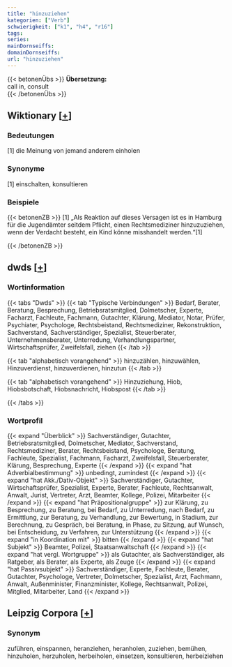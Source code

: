 ```yaml
---
title: "hinzuziehen"
kategorien: ["Verb"]
schwierigkeit: ["k1", "h4", "r16"]
tags:
series:
mainDornseiffs:
domainDornseiffs:
url: "hinzuziehen"
---
```


{{< betonenÜbs >}}
**Übersetzung:**  
call in, consult  
{{< /betonenÜbs >}}

## Wiktionary [[+](https://de.wiktionary.org/wiki/hinzuziehen)]

### Bedeutungen
[1] die Meinung von jemand anderem einholen  

### Synonyme
[1] einschalten, konsultieren  

### Beispiele
{{< betonenZB >}}
[1] „Als Reaktion auf dieses Versagen ist es in Hamburg für die Jugendämter seitdem Pflicht, einen Rechtsmediziner hinzuzuziehen, wenn der Verdacht besteht, ein Kind könne misshandelt werden.“[1]  

{{< /betonenZB >}}


## dwds [[+](https://www.dwds.de/wb/hinzuziehen)]

### Wortinformation
{{< tabs "Dwds" >}}
{{< tab "Typische Verbindungen" >}}
Bedarf, Berater, Beratung, Besprechung, Betriebsratsmitglied, Dolmetscher, Experte, Facharzt, Fachleute, Fachmann, Gutachter, Klärung, Mediator, Notar, Prüfer, Psychiater, Psychologe, Rechtsbeistand, Rechtsmediziner, Rekonstruktion, Sachverstand, Sachverständiger, Spezialist, Steuerberater, Unternehmensberater, Unterredung, Verhandlungspartner, Wirtschaftsprüfer, Zweifelsfall, ziehen
{{< /tab >}}

{{< tab "alphabetisch vorangehend" >}}
hinzuzählen, hinzuwählen, Hinzuverdienst, hinzuverdienen, hinzutun
{{< /tab >}}

{{< tab "alphabetisch vorangehend" >}}
Hinzuziehung, Hiob, Hiobsbotschaft, Hiobsnachricht, Hiobspost
{{< /tab >}}

{{< /tabs >}}

### Wortprofil
{{< expand "Überblick" >}} Sachverständiger, Gutachter, Betriebsratsmitglied, Dolmetscher, Mediator, Sachverstand, Rechtsmediziner, Berater, Rechtsbeistand, Psychologe, Beratung, Fachleute, Spezialist, Fachmann, Facharzt, Zweifelsfall, Steuerberater, Klärung, Besprechung, Experte {{< /expand >}}
{{< expand "hat Adverbialbestimmung" >}} unbedingt, zumindest {{< /expand >}}
{{< expand "hat Akk./Dativ-Objekt" >}} Sachverständiger, Gutachter, Wirtschaftsprüfer, Spezialist, Experte, Berater, Fachleute, Rechtsanwalt, Anwalt, Jurist, Vertreter, Arzt, Beamter, Kollege, Polizei, Mitarbeiter {{< /expand >}}
{{< expand "hat Präpositionalgruppe" >}} zur Klärung, zu Besprechung, zu Beratung, bei Bedarf, zu Unterredung, nach Bedarf, zu Ermittlung, zur Beratung, zu Verhandlung, zur Bewertung, in Stadium, zur Berechnung, zu Gespräch, bei Beratung, in Phase, zu Sitzung, auf Wunsch, bei Entscheidung, zu Verfahren, zur Unterstützung {{< /expand >}}
{{< expand "in Koordination mit" >}} bitten {{< /expand >}}
{{< expand "hat Subjekt" >}} Beamter, Polizei, Staatsanwaltschaft {{< /expand >}}
{{< expand "hat vergl. Wortgruppe" >}} als Gutachter, als Sachverständiger, als Ratgeber, als Berater, als Experte, als Zeuge {{< /expand >}}
{{< expand "hat Passivsubjekt" >}} Sachverständiger, Experte, Fachleute, Berater, Gutachter, Psychologe, Vertreter, Dolmetscher, Spezialist, Arzt, Fachmann, Anwalt, Außenminister, Finanzminister, Kollege, Rechtsanwalt, Polizei, Mitglied, Mitarbeiter, Land {{< /expand >}}

## Leipzig Corpora [[+](https://corpora.uni-leipzig.de/en/res?word=hinzuziehen&corpusId=deu_newscrawl-public_2018)]


### Synonym
zuführen, einspannen, heranziehen, heranholen, zuziehen, bemühen, hinzuholen, herzuholen, herbeiholen, einsetzen, konsultieren, herbeiziehen

